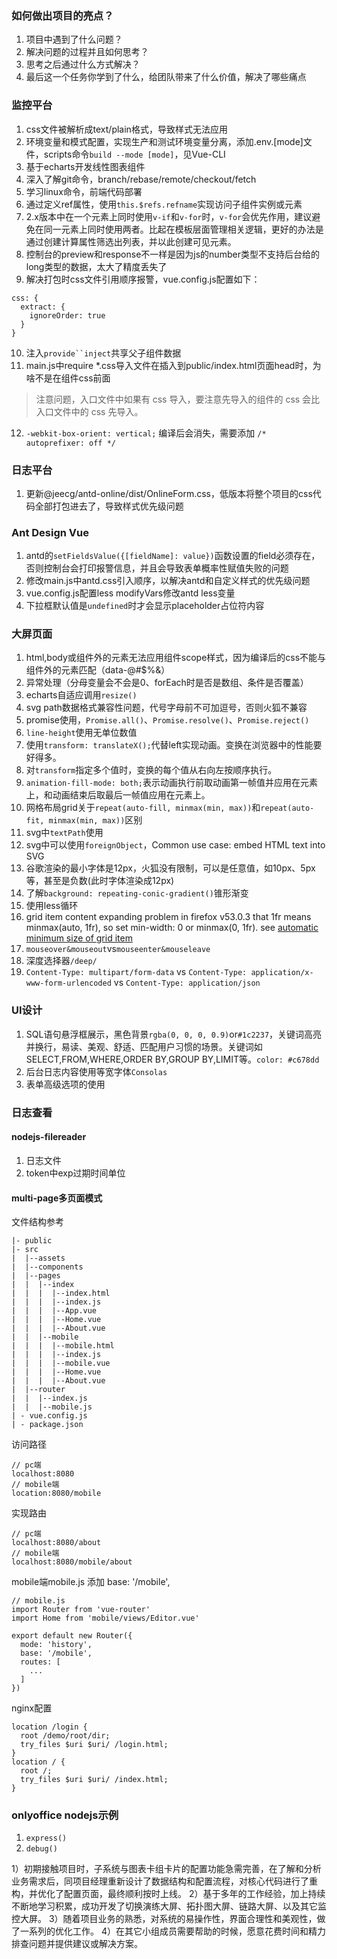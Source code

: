 ### 如何做出项目的亮点？
1. 项目中遇到了什么问题？
2. 解决问题的过程并且如何思考？
3. 思考之后通过什么方式解决？
4. 最后这一个任务你学到了什么，给团队带来了什么价值，解决了哪些痛点

### 监控平台
1. css文件被解析成text/plain格式，导致样式无法应用
2. 环境变量和模式配置，实现生产和测试环境变量分离，添加.env.[mode]文件，scripts命令`build --mode [mode]`，见Vue-CLI
3. 基于echarts开发线性图表组件
4. 深入了解git命令，branch/rebase/remote/checkout/fetch
5. 学习linux命令，前端代码部署
6. 通过定义ref属性，使用`this.$refs.refname`实现访问子组件实例或元素
7. 2.x版本中在一个元素上同时使用`v-if`和`v-for`时，`v-for`会优先作用，建议避免在同一元素上同时使用两者。比起在模板层面管理相关逻辑，更好的办法是通过创建计算属性筛选出列表，并以此创建可见元素。
8. 控制台的preview和response不一样是因为js的number类型不支持后台给的long类型的数据，太大了精度丢失了
9. 解决打包时css文件引用顺序报警，vue.config.js配置如下：
```
css: {
  extract: {
    ignoreOrder: true
  }
}
```
10. 注入`provide``inject`共享父子组件数据
11. main.js中require *.css导入文件在插入到public/index.html页面head时，为啥不是在组件css前面
> 注意问题，入口文件中如果有 css 导入，要注意先导入的组件的 css 会比入口文件中的 css 先导入。
12. `-webkit-box-orient: vertical;` 编译后会消失，需要添加 `/* autoprefixer: off */`

### 日志平台
1. 更新@jeecg/antd-online/dist/OnlineForm.css，低版本将整个项目的css代码全部打包进去了，导致样式优先级问题

### Ant Design Vue
1. antd的`setFieldsValue({[fieldName]: value})`函数设置的field必须存在，否则控制台会打印报警信息，并且会导致表单概率性赋值失败的问题
2. 修改main.js中antd.css引入顺序，以解决antd和自定义样式的优先级问题
3. vue.config.js配置less modifyVars修改antd less变量
4. 下拉框默认值是`undefined`时才会显示placeholder占位符内容

### 大屏页面
1. html,body或组件外的元素无法应用组件scope样式，因为编译后的css不能与组件外的元素匹配（data-@#$%&）
2. 异常处理（分母变量会不会是0、forEach时是否是数组、条件是否覆盖）
3. echarts自适应调用`resize()`
4. svg path数据格式兼容性问题，代号字母前不可加逗号，否则火狐不兼容
5. promise使用，`Promise.all()`、`Promise.resolve()`、`Promise.reject()`
6. `line-height`使用无单位数值
7. 使用`transform: translateX();`代替left实现动画。变换在浏览器中的性能要好得多。
8. 对`transform`指定多个值时，变换的每个值从右向左按顺序执行。
9. `animation-fill-mode: both;`表示动画执行前取动画第一帧值并应用在元素上，和动画结束后取最后一帧值应用在元素上。
10. 网格布局grid关于`repeat(auto-fill, minmax(min, max))`和`repeat(auto-fit, minmax(min, max))`区别
11. svg中`textPath`使用
12. svg中可以使用`foreignObject`，Common use case: embed HTML text into SVG
13. 谷歌渲染的最小字体是12px，火狐没有限制，可以是任意值，如10px、5px等，甚至是负数(此时字体渲染成12px)
14. 了解`background: repeating-conic-gradient()`锥形渐变
15. 使用less循环
16. grid item content expanding problem in firefox v53.0.3 that 1fr means minmax(auto, 1fr), so set min-width: 0 or minmax(0, 1fr). see [automatic minimum size of grid item](https://www.w3.org/TR/css3-grid-layout/#min-size-auto)
17. `mouseover&mouseout`vs`mouseenter&mouseleave`
18. 深度选择器`/deep/`
19. `Content-Type: multipart/form-data` vs `Content-Type: application/x-www-form-urlencoded` vs `Content-Type: application/json`

### UI设计
1. SQL语句悬浮框展示，黑色背景`rgba(0, 0, 0, 0.9)`or`#1c2237`，关键词高亮并换行，易读、美观、舒适、匹配用户习惯的场景。关键词如SELECT,FROM,WHERE,ORDER BY,GROUP BY,LIMIT等。`color: #c678dd`
2. 后台日志内容使用等宽字体`Consolas`
3. 表单高级选项的使用

### 日志查看
#### nodejs-filereader
1. 日志文件
2. token中exp过期时间单位
#### multi-page多页面模式
文件结构参考
```
|- public
|- src
|  |--assets
|  |--components
|  |--pages
|  |  |--index
|  |  |  |--index.html
|  |  |  |--index.js
|  |  |  |--App.vue
|  |  |  |--Home.vue
|  |  |  |--About.vue
|  |  |--mobile
|  |  |  |--mobile.html
|  |  |  |--index.js
|  |  |  |--mobile.vue
|  |  |  |--Home.vue
|  |  |  |--About.vue
|  |--router  
|  |  |--index.js
|  |  |--mobile.js
| - vue.config.js
| - package.json
```
访问路径
```
// pc端
localhost:8080
// mobile端
location:8080/mobile
```
实现路由
```
// pc端
localhost:8080/about 
// mobile端
localhost:8080/mobile/about
```
mobile端mobile.js 添加 base: '/mobile',
```
// mobile.js
import Router from 'vue-router'
import Home from 'mobile/views/Editor.vue'

export default new Router({
  mode: 'history',
  base: '/mobile',
  routes: [
    ...
  ]
})
```
nginx配置
```
location /login {
  root /demo/root/dir;
  try_files $uri $uri/ /login.html;
}
location / {
  root /;
  try_files $uri $uri/ /index.html;
}
```

### onlyoffice nodejs示例
1. `express()`
2. `debug()`



1）初期接触项目时，子系统与图表卡组卡片的配置功能急需完善，在了解和分析业务需求后，同项目经理重新设计了数据结构和配置流程，对核心代码进行了重构，并优化了配置页面，最终顺利按时上线。
2）基于多年的工作经验，加上持续不断地学习积累，成功开发了切换演练大屏、拓扑图大屏、链路大屏、以及其它监控大屏。
3）随着项目业务的熟悉，对系统的易操作性，界面合理性和美观性，做了一系列的优化工作。
4）在其它小组成员需要帮助的时候，愿意花费时间和精力排查问题并提供建议或解决方案。